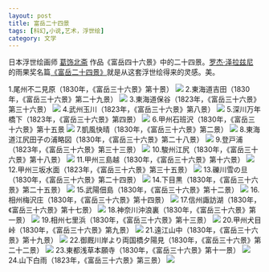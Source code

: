 ```yaml
---
layout: post
title: 富岳二十四景
tags: [科幻,小说,艺术，浮世绘]
category: 文学
---
```


日本浮世绘画师 [葛饰北斋](https://zh.wikipedia.org/wiki/%E8%91%9B%E9%A5%B0%E5%8C%97%E6%96%8B) 作品《富岳四十六景》中的二十四景。[罗杰·泽拉兹尼 ](https://book.douban.com/author/155712/)的雨果奖名篇[《富岳二十四景》](https://book.douban.com/subject/4903437/)就是从这套浮世绘得来的灵感。美。

1.尾州不二見原（1830年，《富岳三十六景》第十景）
![](http://oax0nr6r7.bkt.clouddn.com/2018-01-28-070512.jpg)
2.東海道吉田（1830年，《富岳三十六景》第二十九景）
![](http://oax0nr6r7.bkt.clouddn.com/2018-01-28-070515.jpg)
 3.東海道保谷（1823年，《富岳三十六景》第三十六景）
![](http://oax0nr6r7.bkt.clouddn.com/2018-01-28-070518.jpg)
 4.武州玉川（1823年，《富岳三十六景》第八景）
![](http://oax0nr6r7.bkt.clouddn.com/2018-01-28-070521.jpg)
 5.深川万年橋下（1823年，《富岳三十六景》第四景）
![](http://oax0nr6r7.bkt.clouddn.com/2018-01-28-070501.jpg)
 6.甲州石班沢（1830年，《富岳三十六景》第十五景
![](http://oax0nr6r7.bkt.clouddn.com/2018-01-28-070524.jpg)
 7.凱風快晴（1830年，《富岳三十六景》第二景）
![](http://oax0nr6r7.bkt.clouddn.com/2018-01-28-070528.jpg)
8.東海道江尻田子の浦略図（1830年，《富岳三十六景》第二十八景）
![](http://oax0nr6r7.bkt.clouddn.com/2018-01-28-070536.jpg)
 9.登戸浦（1823年，《富岳三十六景》第三十三景）
 ![](http://oax0nr6r7.bkt.clouddn.com/2018-01-28-074914.jpg)
 10.駿州江尻（1830年，《富岳三十六景》第十八景）
 ![](http://oax0nr6r7.bkt.clouddn.com/2018-01-28-074917.jpg)
 11.甲州三島越（1830年，《富岳三十六景》第十六景）
 ![](http://oax0nr6r7.bkt.clouddn.com/2018-01-28-074920.jpg)
 12.甲州三坂水面（1823年，《富岳三十六景》第三十五景）
 ![](http://oax0nr6r7.bkt.clouddn.com/2018-01-28-074922.jpg)
 13.礫川雪の旦（1830年，《富岳三十六景》第二十四景）
 ![](http://oax0nr6r7.bkt.clouddn.com/2018-01-28-074924.jpg)
 14.下目黒（1830年，《富岳三十六景》第二十五景）
 ![](http://oax0nr6r7.bkt.clouddn.com/2018-01-28-074928.jpg)
 15.武陽佃島（1830年，《富岳三十六景》第十二景）
 ![](http://oax0nr6r7.bkt.clouddn.com/2018-01-28-074934.jpg)
 16.相州梅沢庄（1830年，《富岳三十六景》第十四景）
 ![](http://oax0nr6r7.bkt.clouddn.com/2018-01-28-074937.jpg)
 17.信州諏訪湖（1830年，《富岳三十六景》第十七景）
 ![](http://oax0nr6r7.bkt.clouddn.com/2018-01-28-074941.jpg)
 18.神奈川沖浪裏（1830年，《富岳三十六景》第一景）
 ![](http://oax0nr6r7.bkt.clouddn.com/2018-01-28-074943.jpg)
 19.相州七里浜（1830年，《富岳三十六景》第十三景）
 ![](http://oax0nr6r7.bkt.clouddn.com/2018-01-28-075738.jpg)
 20.甲州犬目峠（1830年，《富岳三十六景》第九景）
 ![](http://oax0nr6r7.bkt.clouddn.com/2018-01-28-075736.jpg)
 21.遠江山中（1830年，《富岳三十六景》第十九景）
 ![](http://oax0nr6r7.bkt.clouddn.com/2018-01-28-075738.jpg)
 22.御厩川岸より両国橋夕陽見（1830年，《富岳三十六景》第二十二景）
 ![](http://oax0nr6r7.bkt.clouddn.com/2018-01-28-075740.jpg)
 23.東都浅草本願寺（1830年，《富岳三十六景》第十一景）
 ![](http://oax0nr6r7.bkt.clouddn.com/2018-01-28-075743.jpg)
 24.山下白雨（1823年，《富岳三十六景》第三景）
 ![](http://oax0nr6r7.bkt.clouddn.com/2018-01-28-075745.jpg)



